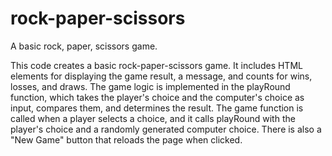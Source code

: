 # rock-paper-scissors
 A basic rock, paper, scissors game.

 This code creates a basic rock-paper-scissors game. It includes HTML elements for displaying the game result, a message, and counts for wins, losses, and draws. The game logic is implemented in the playRound function, which takes the player's choice and the computer's choice as input, compares them, and determines the result. The game function is called when a player selects a choice, and it calls playRound with the player's choice and a randomly generated computer choice. There is also a "New Game" button that reloads the page when clicked.

